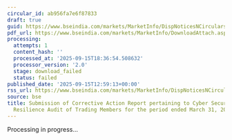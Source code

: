 ```yaml
---
circular_id: ab956fa7e6f87833
draft: true
guid: https://www.bseindia.com/markets/MarketInfo/DispNoticesNCirculars.aspx?Noticeid={DFCA67ED-95FD-47D3-BAE4-2B06F903272A}&noticeno=20250915-53&dt=09/15/2025&icount=53&totcount=81&flag=0
pdf_url: https://www.bseindia.com/markets/MarketInfo/DownloadAttach.aspx?id=20250915-53&attachedId=
processing:
  attempts: 1
  content_hash: ''
  processed_at: '2025-09-15T18:36:54.508632'
  processor_version: '2.0'
  stage: download_failed
  status: failed
published_date: '2025-09-15T12:59:13+00:00'
rss_url: https://www.bseindia.com/markets/MarketInfo/DispNoticesNCirculars.aspx?Noticeid={DFCA67ED-95FD-47D3-BAE4-2B06F903272A}&noticeno=20250915-53&dt=09/15/2025&icount=53&totcount=81&flag=0
source: bse
title: Submission of Corrective Action Report pertaining to Cyber Security & Cyber
  Resilience Audit of Trading Members for the period ended March 31, 2025
---
```


Processing in progress...